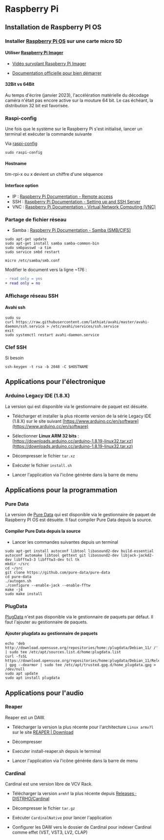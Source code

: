 # Raspberry Pi 

## Installation de Raspberry PI OS

### Installer [Raspberry Pi OS](https://fr.wikipedia.org/wiki/Raspberry_Pi_OS) sur une carte micro SD

#### Utiliser [Raspberry Pi Imager](https://www.raspberrypi.com/software/) 

* [Vidéo survolant Raspberry Pi Imager ](https://www.youtube.com/watch?v=ntaXWS8Lk34)

* [Documentation officielle pour bien démarrer](https://www.raspberrypi.com/documentation/computers/getting-started.html) 

#### 32Bit vs 64Bit

Au temps d'écrire (janvier 2023), l'accélération matérielle du décodage caméra n'était pas encore active sur la mouture 64 bit. Le cas échéant, la distribution 32 bit est favorisée.   

### Raspi-config 

Une fois que le système sur le Raspberry Pi s'est initialisé, lancer un terminal et exécuter la commande suivante

Via [raspi-config](https://www.raspberrypi.com/documentation/computers/configuration.html#the-raspi-config-tool)

```
sudo raspi-config
```

#### Hostname
tim-rpi-x ou x devient un chiffre d'une séquence

#### Interface option

* IP : [Raspberry Pi Documentation - Remote access](https://www.raspberrypi.com/documentation/computers/remote-access.html#introduction-to-remote-access)
* SSH : [Raspberry Pi Documentation - Setting up and SSH Server](https://www.raspberrypi.com/documentation/computers/remote-access.html#setting-up-an-ssh-server)
* VNC : [Raspberry Pi Documentation - Virtual Network Computing (VNC)](https://www.raspberrypi.com/documentation/computers/remote-access.html#virtual-network-computing-vnc)

### Partage de fichier réseau

* Samba : [Raspberry Pi Documentation - Samba (SMB/CIFS)](https://www.raspberrypi.com/documentation/computers/remote-access.html#samba-smbcifs)


```
sudo apt-get update 
sudo apt-get install samba samba-common-bin
sudo smbpasswd -a tim
sudo service smbd restart
```
```
micro /etc/samba/smb.conf 
```

Modifier le document vers la ligne ~176 :

```diff
- read only = yes
+ read only = no
```

### Affichage réseau SSH

#### Avahi ssh

```
sudo su
curl https://raw.githubusercontent.com/lathiat/avahi/master/avahi-daemon/ssh.service > /etc/avahi/services/ssh.service
exit
sudo systemctl restart avahi-daemon.service 
```

### Clef SSH

Si besoin 

```
ssh-keygen -t rsa -b 2048 -C $HOSTNAME
```

## Applications pour l'électronique

### Arduino Legacy IDE (1.8.X)

La version qui est disponible via le gestionnaire de paquet est désuète. 

* Télécharger et installer la plus récente version de la série Legacy IDE (1.8.X) sur le site suivant [https://www.arduino.cc/en/software](https://www.arduino.cc/en/software) 

* Sélectionner **Linux ARM 32 bits** : [https://downloads.arduino.cc/arduino-1.8.19-linux32.tar.xz](https://downloads.arduino.cc/arduino-1.8.19-linux32.tar.xz)

* Décompresser le fichier `tar.xz`

* Exécuter le fichier `install.sh`

* Lancer l'application via l'icône générée dans la barre de menu


## Applications pour la programmation

### Pure Data

La version de [Pure Data](http://msp.ucsd.edu/software.html) qui est disponible via le gestionnaire de paquet de Raspberry PI OS est désuète. Il faut compiler Pure Data depuis la source.

#### Compiler Pure Data depuis la source

* Lancer les commandes suivantes depuis un terminal 
```
sudo apt-get install autoconf libtool libasound2-dev build-essential autoconf automake libtool gettext git libasound2-dev libjack-jackd2-dev libfftw3-3 libfftw3-dev tcl tk 
mkdir ~/src
cd ~/src
git clone https://github.com/pure-data/pure-data
cd pure-data
./autogen.sh
./configure --enable-jack --enable-fftw
make -j4
sudo make install
```

### PlugData

[PlugData](https://plugdata.org/) n'est pas disponible via le gestionnaire de paquets par défaut. Il faut l'ajouter au gestionnaire de paquets.

#### Ajouter plugdata au gestionnaire de paquets
```
echo 'deb http://download.opensuse.org/repositories/home:/plugdata/Debian_11/ /' | sudo tee /etc/apt/sources.list.d/home:plugdata.list
curl -fsSL https://download.opensuse.org/repositories/home:plugdata/Debian_11/Release.key | gpg --dearmor | sudo tee /etc/apt/trusted.gpg.d/home_plugdata.gpg > /dev/null
sudo apt update
sudo apt install plugdata
```

## Applications pour l'audio

### Reaper

Reaper est un DAW.

* Télécharger la version la plus récente pour l'architecture `Linux armv7l` sur le site [REAPER | Download](https://www.reaper.fm/download.php)

* Décompresser 

* Executer install-reaper.sh depuis le terminal

* Lancer l'application via l'icône générée dans la barre de menu

### Cardinal

Cardinal est une version libre de VCV Rack.

* Télécharger la version `armhf` la plus récente depuis [Releases · DISTRHO/Cardinal](https://github.com/DISTRHO/Cardinal/releases)

* Décompresser le fichier `tar.gz`

* Exécuter `CardinalNative` pour lancer l'application

* Configurer les DAW vers le dossier de Cardinal pour indexer Cardinal comme effet (VST, VST3, LV2, CLAP)



